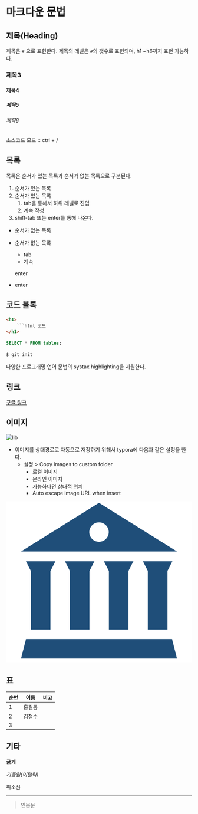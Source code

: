 # 마크다운 문법

## 제목(Heading)

제목은 `#` 으로 표현한다. 제목의 레벨은 `#`의 갯수로 표현되며, h1 ~h6까지 표현 가능하다.

### 제목3

#### 제목4

##### 제목5

###### 제목6

소스코드 모드 :: ctrl + /

## 목록

목록은 순서가 있는 목록과 순서가 없는 목록으로 구분된다.

1. 순서가 있는 목록
2. 순서가 있는 목록
   1. tab을 통해서 하위 레벨로 진입
   2. 계속 작성
3. shift-tab 또는 enter를 통해 나온다.

- 순서가 없는 목록

- 순서가 없는 목록

  - tab
  - 계속

  enter

- enter



## 코드 블록

```html
<h1>
    ```html 코드
</h1>
```

```sql
SELECT * FROM tables;
```

```bash
$ git init
```



다양한 프로그래밍 언어 문법의 systax highlighting을 지원한다.



## 링크

[구글 링크](http://google.com)



## 이미지

![lib](C:\Users\LSR\Desktop\IoT_first_project(seat)\lib.png)

- 이미지를 상대경로로 자동으로 저장하기 위해서 typora에 다음과 같은 설정을 한다.
  - 설정 > Copy images to custom folder
    - 로컬 이미지
    - 온라인 이미지
    - 가능하다면 상대적 위치
    - Auto escape image URL when insert

![lib](md-images/lib.png)



## 표

| 순번 | 이름   | 비고 |
| ---- | ------ | ---- |
| 1    | 홍길동 |      |
| 2    | 김철수 |      |
| 3    |        |      |



## 기타

**굵게**

*기울임(이탤릭)*

~~취소선~~

---

> 인용문